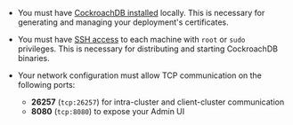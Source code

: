 - You must have [CockroachDB installed](install-cockroachdb.html) locally. This is necessary for generating and managing your deployment's certificates.

- You must have [SSH access]({{page.ssh-link}}) to each machine with `root` or `sudo` privileges. This is necessary for distributing and starting CockroachDB binaries.

- Your network configuration must allow TCP communication on the following ports:
	- **26257** (`tcp:26257`) for intra-cluster and client-cluster communication
	- **8080** (`tcp:8080`) to expose your Admin UI
